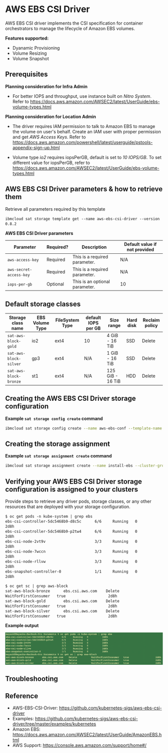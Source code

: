 # AWS EBS CSI Driver

AWS EBS CSI driver implements the CSI specification for container orchestrators to manage the lifecycle of Amazon EBS volumes.

**Features supported:**
- Dyanamic Provisioning
- Volume Resizing
- Volume Snapshot 

## Prerequisites
**Planning consideration for Infra Admin**
-  For better IOPS and throughput, use instance built on *Nitro System*. Refer to 
https://docs.aws.amazon.com/AWSEC2/latest/UserGuide/ebs-volume-types.html

**Planning consideration for Location Admin**
- The driver requires IAM permission to talk to Amazon EBS to manage the volume on user's behalf. Create an IAM user with proper permission and get *AWS Access Keys*. Refer to https://docs.aws.amazon.com/powershell/latest/userguide/pstools-appendix-sign-up.html

- Volume type *io2* requires iopsPerGB, default is set to *10 IOPS/GB*.
  To set different value for iopsPerGB, refer to https://docs.aws.amazon.com/AWSEC2/latest/UserGuide/ebs-volume-types.html


## AWS EBS CSI Driver parameters & how to retrieve them

Retrieve all parameters required by this template
```
ibmcloud sat storage template get --name aws-ebs-csi-driver --version 0.8.2
```

**AWS EBS CSI Driver parameters**

| Parameter | Required? | Description | Default value if not provided |
| --- | --- | --- | --- |
| `aws-access-key` | Required | This is a required parameter. | N/A |
| `aws-secret-access-key` | Required | This is a required parameter. | N/A | |
| `iops-per-gb` | Optional | This is an optional parameter.  | 10 |


## Default storage classes

| Storage class name | EBS Volume Type | FileSystem Type | default IOPS per GB | Size range | Hard disk | Reclaim policy |
| --- | --- | --- | --- | --- | --- | --- |
| `sat-aws-block-gold` | io2 | ext4 | 10 | 4 GiB - 16 TiB | SSD | Delete | 
| `sat-aws-block-silver` | gp3 | ext4 | N/A | 1 GiB - 16 TiB | SSD | Delete | 
| `sat-aws-block-bronze` | st1 | ext4 | N/A | 125 GiB - 16 TiB | HDD | Delete | 


## Creating the AWS EBS CSI Driver storage configuration

**Example `sat storage config create` command**

```sh
ibmcloud sat storage config create --name aws-ebs-conf --template-name aws-ebs-csi-driver --template-version 0.8.2 -p "aws-access-key=<access-key-without-base64-encoding>" -p "aws-secret-access-key=<secret-access-key-without-base64-encoding>" -p "iops-per-gb=<iops-per-gb>"
```

## Creating the storage assignment

**Example `sat storage assignment create` command**

```sh
ibmcloud sat storage assignment create --name install-ebs --cluster-group <cluster-group> --configuration aws-ebs-conf
```

## Verifying your AWS EBS CSI Driver storage configuration is assigned to your clusters

Provide steps to retrieve any driver pods, storage classes, or any other resources that are deployed with your storage configuration.

```
$ oc get pods -n kube-system | grep ebs    
ebs-csi-controller-5dc5468b9-d8c5c      6/6     Running   0          2d8h
ebs-csi-controller-5dc5468b9-p2tw4      6/6     Running   0          2d8h
ebs-csi-node-2vt9v                      3/3     Running   0          2d8h
ebs-csi-node-7wccn                      3/3     Running   0          2d8h
ebs-csi-node-rllvw                      3/3     Running   0          2d8h
ebs-snapshot-controller-0               1/1     Running   0          2d8h
```

```
$ oc get sc | grep aws-block               
sat-aws-block-bronze      ebs.csi.aws.com    Delete          WaitForFirstConsumer   true                   2d8h
sat-aws-block-gold        ebs.csi.aws.com    Delete          WaitForFirstConsumer   true                   2d8h
sat-aws-block-silver      ebs.csi.aws.com    Delete          WaitForFirstConsumer   true                   2d8h
```


**Example output**

![Example Output](./images/output.png)


## Troubleshooting


## Reference

- AWS-EBS-CSI-Driver: https://github.com/kubernetes-sigs/aws-ebs-csi-driver
- Examples: https://github.com/kubernetes-sigs/aws-ebs-csi-driver/tree/master/examples/kubernetes
- Amazon EBS: https://docs.aws.amazon.com/AWSEC2/latest/UserGuide/AmazonEBS.html
- AWS Support: https://console.aws.amazon.com/support/home#/